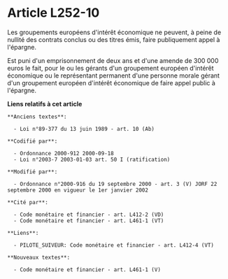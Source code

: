 # Article L252-10

Les groupements européens d'intérêt économique ne peuvent, à peine de nullité des contrats conclus ou des titres émis, faire
publiquement appel à l'épargne.

Est puni d'un emprisonnement de deux ans et d'une amende de 300 000 euros le fait, pour le ou les gérants d'un groupement
européen d'intérêt économique ou le représentant permanent d'une personne morale gérant d'un groupement européen d'intérêt
économique de faire appel public à l'épargne.

**Liens relatifs à cet article**

	**Anciens textes**:

	  - Loi n°89-377 du 13 juin 1989 - art. 10 (Ab)

	**Codifié par**:

	  - Ordonnance 2000-912 2000-09-18
	  - Loi n°2003-7 2003-01-03 art. 50 I (ratification)

	**Modifié par**:

	  - Ordonnance n°2000-916 du 19 septembre 2000 - art. 3 (V) JORF 22 septembre 2000 en vigueur le 1er janvier 2002

	**Cité par**:

	  - Code monétaire et financier - art. L412-2 (VD)
	  - Code monétaire et financier - art. L461-1 (VT)

	**Liens**:

	  - PILOTE_SUIVEUR: Code monétaire et financier - art. L412-4 (VT)

	**Nouveaux textes**:

	  - Code monétaire et financier - art. L461-1 (V)
